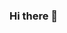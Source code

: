 ### Hi there 👋

<!--
**likeztmy/likeztmy** is a ✨ _special_ ✨ repository because its `README.md` (this file) appears on your GitHub profile.

Here are some ideas to get you started:

- 🏫 I’m currently studying on CCNU
- 🌱 I’m currently learning React, Typescript
- 📫 How to reach me: polarbearwzh@gmail.com
  -->
